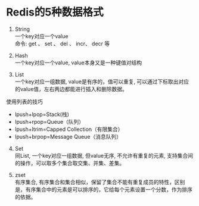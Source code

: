 # Redis的5种数据格式
1. String  
一个key对应一个value  
命令: get 、 set 、 del 、 incr、 decr 等  

2. Hash  
一个key对应一个value, value本身又是一种键值对结构

3. List  
一个key对应一组数据, value是有序的，值可以重复, 可以通过下标取出对应的value值，左右两边都能进行插入和删除数据。

使用列表的技巧

+ lpush+lpop=Stack(栈)
+ lpush+rpop=Queue（队列）
+ lpush+ltrim=Capped Collection（有限集合）
+ lpush+brpop=Message Queue（消息队列）

4. Set  
同List, 一个key对应一组数据, 但value无序, 不允许有重复的元素, 支持集合间的操作，可以取多个集合取交集、并集、差集。

5. zset  
有序集合, 有序集合和集合相似，保留了集合不能有重复成员的特性，区别是，有序集合中的元素是可以排序的，它给每个元素设置一个分数，作为排序的依据。